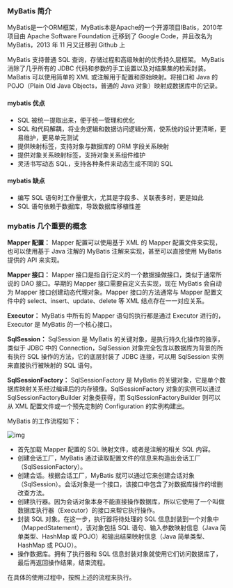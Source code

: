 ### MyBatis 简介

MyBatis是一个ORM框架，MyBatis本是Apache的一个开源项目IBatis，2010年项目由 Apache Software Foundation 迁移到了 Google Code，并且改名为 MyBatis，2013 年 11 月又迁移到 Github 上

MyBatis 支持普通 SQL 查询，存储过程和高级映射的优秀持久层框架。
MyBatis 消除了几乎所有的 JDBC 代码和参数的手工设置以及对结果集的检索封装。
MaBatis 可以使用简单的 XML 或注解用于配置和原始映射。将接口和 Java 的 POJO（Plain Old Java Objects，普通的 Java 对象）映射成数据库中的记录。

#### mybatis 优点

- SQL 被统一提取出来，便于统一管理和优化
- SQL 和代码解耦，将业务逻辑和数据访问逻辑分离，使系统的设计更清晰，更易维护，更易单元测试
- 提供映射标签，支持对象与数据库的 ORM 字段关系映射
- 提供对象关系映射标签，支持对象关系组件维护
- 灵活书写动态 SQL，支持各种条件来动态生成不同的 SQL

#### mybatis  缺点

- 编写 SQL 语句时工作量很大，尤其是字段多、关联表多时，更是如此
- SQL 语句依赖于数据库，导致数据库移植性差

### mybatis 几个重要的概念


**Mapper 配置：** Mapper 配置可以使用基于 XML 的 Mapper 配置文件来实现，也可以使用基于 Java 注解的 MyBatis 注解来实现，甚至可以直接使用 MyBatis 提供的 API 来实现。

**Mapper 接口：** Mapper 接口是指自行定义的一个数据操做接口，类似于通常所说的 DAO 接口。早期的 Mapper 接口需要自定义去实现，现在 MyBatis 会自动为 Mapper 接口创建动态代理对象。Mapper 接口的方法通常与 Mapper 配置文件中的 select、insert、update、delete 等 XML 结点存在一一对应关系。

**Executor：** MyBatis 中所有的 Mapper 语句的执行都是通过 Executor 进行的，Executor 是 MyBatis 的一个核心接口。

**SqlSession：** SqlSession 是 MyBatis 的关键对象，是执行持久化操作的独享，类似于 JDBC 中的 Connection，SqlSession 对象完全包含以数据库为背景的所有执行 SQL 操作的方法，它的底层封装了 JDBC 连接，可以用 SqlSession 实例来直接执行被映射的 SQL 语句。

**SqlSessionFactory：** SqlSessionFactory 是 MyBatis 的关键对象，它是单个数据库映射关系经过编译后的内存镜像。SqlSessionFactory 对象的实例可以通过 SqlSessionFactoryBuilder 对象类获得，而 SqlSessionFactoryBuilder 则可以从 XML 配置文件或一个预先定制的 Configuration 的实例构建出。

MyBatis 的工作流程如下：

![img](http://www.ityouknow.com/assets/images/2017/chat/mybat.png)

- 首先加载 Mapper 配置的 SQL 映射文件，或者是注解的相关 SQL 内容。
- 创建会话工厂，MyBatis 通过读取配置文件的信息来构造出会话工厂（SqlSessionFactory）。
- 创建会话。根据会话工厂，MyBatis 就可以通过它来创建会话对象（SqlSession）。会话对象是一个接口，该接口中包含了对数据库操作的增删改查方法。
- 创建执行器。因为会话对象本身不能直接操作数据库，所以它使用了一个叫做数据库执行器（Executor）的接口来帮它执行操作。
- 封装 SQL 对象。在这一步，执行器将待处理的 SQL 信息封装到一个对象中（MappedStatement），该对象包括 SQL 语句、输入参数映射信息（Java 简单类型、HashMap 或 POJO）和输出结果映射信息（Java 简单类型、HashMap 或 POJO）。
- 操作数据库。拥有了执行器和 SQL 信息封装对象就使用它们访问数据库了，最后再返回操作结果，结束流程。

在具体的使用过程中，按照上述的流程来执行。

